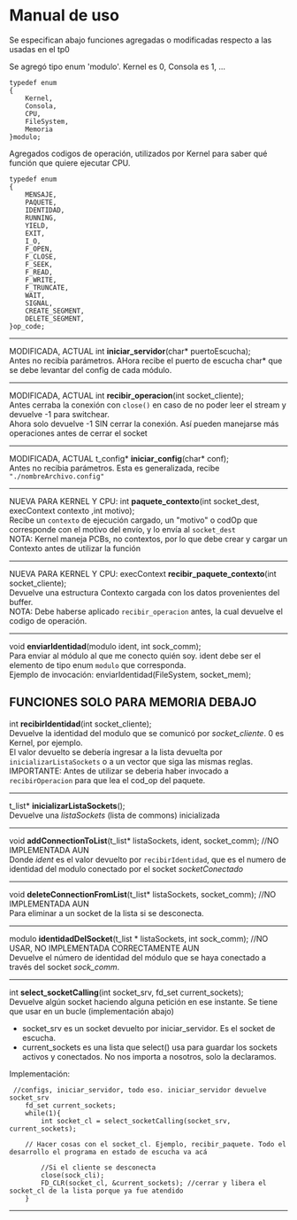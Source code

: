 # Manual de uso
Se especifican abajo funciones agregadas o modificadas respecto a las usadas en el tp0  

Se agregó tipo enum 'modulo'. Kernel es 0, Consola es 1, ...
```
typedef enum
{
	Kernel,
	Consola,
	CPU,
	FileSystem,
	Memoria
}modulo;
```

Agregados codigos de operación, utilizados por Kernel para saber qué función que quiere ejecutar CPU. 
```
typedef enum
{
	MENSAJE,
	PAQUETE,
	IDENTIDAD,
	RUNNING,
	YIELD,
	EXIT,
	I_O,
	F_OPEN,
	F_CLOSE,
	F_SEEK,
	F_READ,
	F_WRITE,
	F_TRUNCATE,
	WAIT,
	SIGNAL,
	CREATE_SEGMENT,
	DELETE_SEGMENT,
}op_code;
```

---

MODIFICADA, ACTUAL int **iniciar_servidor**(char* puertoEscucha);  
Antes no recibía parámetros. AHora recibe el puerto de escucha char* que se debe levantar del config de cada módulo.  

---

MODIFICADA, ACTUAL int **recibir_operacion**(int socket_cliente);  
Antes cerraba la conexión con `close()` en caso de no poder leer el stream y devuelve -1 para switchear.  
Ahora solo devuelve -1 SIN cerrar la conexión. Así pueden manejarse más operaciones antes de cerrar el socket  

---

MODIFICADA, ACTUAL t_config* **iniciar_config**(char* conf);  
Antes no recibia parámetros. Esta es generalizada, recibe ```"./nombreArchivo.config" ```  

---

NUEVA PARA KERNEL Y CPU: int **paquete_contexto**(int socket_dest, execContext contexto ,int motivo);  
Recibe un `contexto` de ejecución cargado, un "motivo" o codOp que corresponde con el motivo del envío, y lo envía al `socket_dest`  
NOTA: Kernel maneja PCBs, no contextos, por lo que debe crear y cargar un Contexto antes de utilizar la función  

---

NUEVA PARA KERNEL Y CPU: execContext **recibir_paquete_contexto**(int socket_cliente);  
Devuelve una estructura Contexto cargada con los datos provenientes del buffer.  
NOTA: Debe haberse aplicado `recibir_operacion` antes, la cual devuelve el codigo de operación.  

---
void **enviarIdentidad**(modulo ident, int sock_comm);  
Para enviar al módulo al que me conecto quién soy. ident debe ser el elemento de tipo enum `modulo` que corresponda.  
Ejemplo de invocación: enviarIdentidad(FileSystem, socket_mem);  
  
  
## FUNCIONES SOLO PARA MEMORIA DEBAJO
int **recibirIdentidad**(int socket_cliente);  
Devuelve la identidad del modulo que se comunicó por _socket_cliente_. 0 es Kernel, por ejemplo.  
El valor devuelto se debería ingresar a la lista devuelta por `inicializarListaSockets` o a un vector que siga las mismas reglas.  
IMPORTANTE: Antes de utilizar se deberia haber invocado a `recibirOperacion` para que lea el cod_op del paquete.  

---

t_list* **inicializarListaSockets**();  
Devuelve una _listaSockets_ (lista de commons) inicializada  

---

void **addConnectionToList**(t_list* listaSockets, ident, socket_comm);  //NO IMPLEMENTADA AUN  
Donde _ident_ es el valor devuelto por `recibirIdentidad`, que es el numero de identidad del modulo conectado por el socket _socketConectado_  

---

void **deleteConnectionFromList**(t_list* listaSockets, socket_comm); //NO IMPLEMENTADA AUN  
Para eliminar a un socket de la lista si se desconecta.  

---

modulo **identidadDelSocket**(t_list * listaSockets, int sock_comm);  //NO USAR,  NO IMPLEMENTADA CORRECTAMENTE AUN  
Devuelve el número de identidad del módulo que se haya conectado a través del socket _sock_comm_.  

---

int **select_socketCalling**(int socket_srv, fd_set current_sockets);  
Devuelve algún socket haciendo alguna petición en ese instante. Se tiene que usar en un bucle (implementación abajo)
- socket_srv es un socket devuelto por iniciar_servidor. Es el socket de escucha.
- current_sockets es una lista que select() usa para guardar los sockets activos y conectados. No nos importa a nosotros, solo la declaramos.  
  
Implementación:  
```
 //configs, iniciar_servidor, todo eso. iniciar_servidor devuelve socket_srv
	fd_set current_sockets;
	while(1){
		int socket_cl = select_socketCalling(socket_srv, current_sockets);
		
    // Hacer cosas con el socket_cl. Ejemplo, recibir_paquete. Todo el desarrollo el programa en estado de escucha va acá
		
		//Si el cliente se desconecta
		close(sock_cli);		
		FD_CLR(socket_cl, &current_sockets); //cerrar y libera el socket_cl de la lista porque ya fue atendido
	}
```
---


